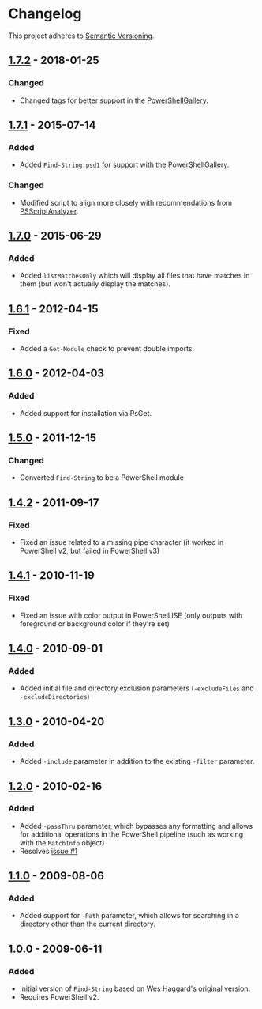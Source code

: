 # Changelog

This project adheres to [Semantic Versioning](http://semver.org).

## [1.7.2] - 2018-01-25

### Changed

* Changed tags for better support in the [PowerShellGallery](https://www.powershellgallery.com).

## [1.7.1] - 2015-07-14

### Added

* Added `Find-String.psd1` for support with the [PowerShellGallery](https://www.powershellgallery.com).

### Changed

* Modified script to align more closely with recommendations from [PSScriptAnalyzer](https://github.com/PowerShell/PSScriptAnalyzer/).

## [1.7.0] - 2015-06-29

### Added

* Added `listMatchesOnly` which will display all files that have matches in them (but won't actually display the matches).

## [1.6.1] - 2012-04-15

### Fixed

* Added a `Get-Module` check to prevent double imports.

## [1.6.0] - 2012-04-03

### Added

* Added support for installation via PsGet.

## [1.5.0] - 2011-12-15

### Changed

* Converted `Find-String` to be a PowerShell module

## [1.4.2] - 2011-09-17

### Fixed

* Fixed an issue related to a missing pipe character (it worked in PowerShell v2, but failed in PowerShell v3)

## [1.4.1] - 2010-11-19

### Fixed

* Fixed an issue with color output in PowerShell ISE (only outputs with foreground or background color if they're set)

## [1.4.0] - 2010-09-01

### Added

* Added initial file and directory exclusion parameters (`-excludeFiles` and `-excludeDirectories`)

## [1.3.0] - 2010-04-20

### Added

* Added `-include` parameter in addition to the existing `-filter` parameter.

## [1.2.0] - 2010-02-16

### Added

* Added `-passThru` parameter, which bypasses any formatting and allows for additional operations in the PowerShell pipeline (such as working with the `MatchInfo` object)
* Resolves [issue #1](https://github.com/drmohundro/Find-String/issues/1)

## [1.1.0] - 2009-08-06

### Added

* Added support for `-Path` parameter, which allows for searching in a directory other than the current directory.

## 1.0.0 - 2009-06-11

### Added

* Initial version of `Find-String` based on [Wes Haggard's original version](http://weblogs.asp.net/whaggard/powershell-script-to-find-strings-and-highlight-them-in-the-output).
* Requires PowerShell v2.

[1.7.2]: https://github.com/drmohundro/Find-String/compare/1.7.1...1.7.2
[1.7.1]: https://github.com/drmohundro/Find-String/compare/1.7.0...1.7.1
[1.7.0]: https://github.com/drmohundro/Find-String/compare/1.6.1...1.7.0
[1.6.1]: https://github.com/drmohundro/Find-String/compare/1.6.0...1.6.1
[1.6.0]: https://github.com/drmohundro/Find-String/compare/1.5.0...1.6.0
[1.5.0]: https://github.com/drmohundro/Find-String/compare/1.4.2...1.5.0
[1.4.2]: https://github.com/drmohundro/Find-String/compare/1.4.1...1.4.2
[1.4.1]: https://github.com/drmohundro/Find-String/compare/1.4.0...1.4.1
[1.4.0]: https://github.com/drmohundro/Find-String/compare/1.3.0...1.4.0
[1.3.0]: https://github.com/drmohundro/Find-String/compare/1.2.0...1.3.0
[1.2.0]: https://github.com/drmohundro/Find-String/compare/1.1.0...1.2.0
[1.1.0]: https://github.com/drmohundro/Find-String/compare/1.0.0...1.1.0
